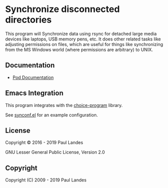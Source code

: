 # Synchronize disconnected directories

This program will Synchronize data using rsync for detached large media devices
like laptops, USB memory pens, etc.  It does other related tasks like adjusting
permissions on files, which are useful for things like synchronizing from the
MS Windows world (where permissions are arbitrary) to UNIX.


## Documentation

- [Pod Documentation]


## Emacs Integration

This program integrates with the [choice-program] library.

See [synconf.el] for an example configuration.


## License

Copyright © 2016 - 2019 Paul Landes

GNU Lesser General Public License, Version 2.0


## Copyright

Copyright (C) 2009 - 2019  Paul Landes


<!-- links -->
[synconf.el]: https://github.com/plandes/synconf/blob/master/synconf.el
[choice-program]: https://github.com/plandes/choice-program
[Pod Documentation]: doc/pod.md
